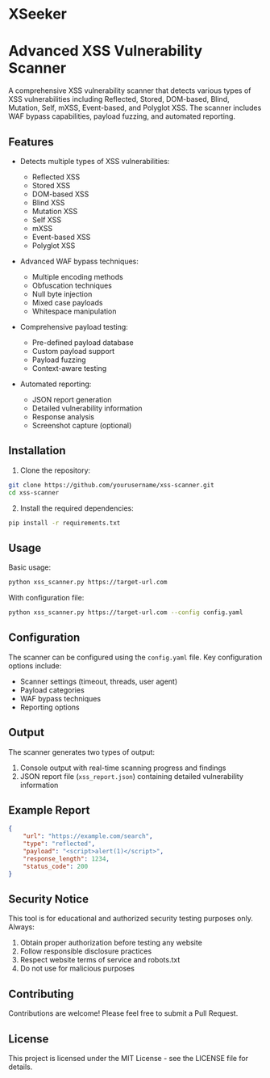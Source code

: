 # XSeeker

# Advanced XSS Vulnerability Scanner

A comprehensive XSS vulnerability scanner that detects various types of XSS vulnerabilities including Reflected, Stored, DOM-based, Blind, Mutation, Self, mXSS, Event-based, and Polyglot XSS. The scanner includes WAF bypass capabilities, payload fuzzing, and automated reporting.

## Features

- Detects multiple types of XSS vulnerabilities:
  - Reflected XSS
  - Stored XSS
  - DOM-based XSS
  - Blind XSS
  - Mutation XSS
  - Self XSS
  - mXSS
  - Event-based XSS
  - Polyglot XSS

- Advanced WAF bypass techniques:
  - Multiple encoding methods
  - Obfuscation techniques
  - Null byte injection
  - Mixed case payloads
  - Whitespace manipulation

- Comprehensive payload testing:
  - Pre-defined payload database
  - Custom payload support
  - Payload fuzzing
  - Context-aware testing

- Automated reporting:
  - JSON report generation
  - Detailed vulnerability information
  - Response analysis
  - Screenshot capture (optional)

## Installation

1. Clone the repository:
```bash
git clone https://github.com/yourusername/xss-scanner.git
cd xss-scanner
```

2. Install the required dependencies:
```bash
pip install -r requirements.txt
```

## Usage

Basic usage:
```bash
python xss_scanner.py https://target-url.com
```

With configuration file:
```bash
python xss_scanner.py https://target-url.com --config config.yaml
```

## Configuration

The scanner can be configured using the `config.yaml` file. Key configuration options include:

- Scanner settings (timeout, threads, user agent)
- Payload categories
- WAF bypass techniques
- Reporting options

## Output

The scanner generates two types of output:

1. Console output with real-time scanning progress and findings
2. JSON report file (`xss_report.json`) containing detailed vulnerability information

## Example Report

```json
{
    "url": "https://example.com/search",
    "type": "reflected",
    "payload": "<script>alert(1)</script>",
    "response_length": 1234,
    "status_code": 200
}
```

## Security Notice

This tool is for educational and authorized security testing purposes only. Always:

1. Obtain proper authorization before testing any website
2. Follow responsible disclosure practices
3. Respect website terms of service and robots.txt
4. Do not use for malicious purposes

## Contributing

Contributions are welcome! Please feel free to submit a Pull Request.

## License

This project is licensed under the MIT License - see the LICENSE file for details. 

